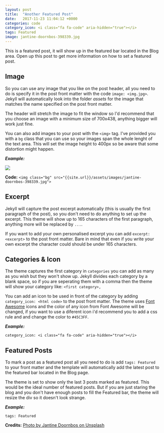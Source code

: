 ```yaml
---
layout: post
title:  "Another Featured Post"
date:   2017-11-23 11:04:12 +0000
categories: code
category_icon: <i class="fa fa-code" aria-hidden="true"></i>
tags: Featured
image: jantine-doornbos-398339.jpg
---
```


This is a featured post, it will show up in the featured bar located in the Blog area. Open up this post to get more information on how to set a featured post.

## Image

So you can use any image that you like on the post header, all you need to do is specify it in the post front matter with the code `image: <img.jpg>`. Jekyll will automatically look into the folder _assets_ for the image that matches the name specified on the post front matter.

The header will stretch the image to fit the window so I'd recommend that you choose an image with a minimum size of 700x438, anything bigger will work just fine.

You can also add images to your post with the `<img>` tag. I've provided you with a `bg` class that you can use so your images span the whole lenght of the text area. This will set the image height to 400px so be aware that some distortion might happen.

**_Example:_**

<img class="bg" src="{{site.url}}/assets/images/jantine-doornbos-398339.jpg">

**Code:** `<img class="bg" src="{{site.url}}/assets/images/jantine-doornbos-398339.jpg">`




## Excerpt

Jekyll will capture the post excerpt automatically (this is usually the first paragraph of the post), so you don't need to do anything to set up the excerpt. This theme will show up to 165 characters of the first paragraph, anything more will be replaced by `...`.

If you want to add your own personalised excerpt you can add `excerpt: <excerpt>` to the post front matter. Bare in mind that even if you write your own excerpt the character could should be under 165 characters.

## Categories & Icon

The theme captures the first category in `categories` you can add as many as you wish but they won't show up. Jekyll divides each category by a blank space, so if you are seperating them with a comma then the theme will show your category like: `<first category>,`

You can add an icon to be used in front of the category by adding  `category_icon: <html code>` to the post front matter. The theme uses [Font Awesome](http://fontawesome.io) icons and the color of any icon from Font Awesome will be changed, if you want to use a diferent icon i'd recommend you to add a css rule and and change the color to `#45C3FF`.

**_Example:_**

<i class="fa fa-code" aria-hidden="true"></i>

`category_icon: <i class="fa fa-code" aria-hidden="true"></i>`

## Featured Posts

To mark a post as a featured post all you need to do is add `tags: Featured` to your front matter and the template will automatically add the latest post to the featured bar located in the Blog page.

The theme is set to show only the last 3 posts marked as featured. This would be the ideal number of featured posts. But if you are just staring the blog and you don't have enough posts to fill the Featured bar, the theme will resize the div so it doesn't look strange.

**_Example:_**

`tags: Featured`



**Credits:** [Photo by Jantine Doornbos on Unsplash](https://unsplash.com/photos/HvYy5SEefC8)

